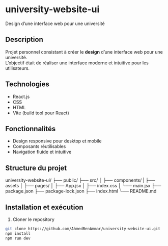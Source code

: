 # university-website-ui
Design d’une interface web pour une université
## Description
Projet personnel consistant à créer le **design** d’une interface web pour une université.  
L’objectif était de réaliser une interface moderne et intuitive pour les utilisateurs.

## Technologies
- React.js
- CSS
- HTML
- Vite (build tool pour React)

## Fonctionnalités
- Design responsive pour desktop et mobile
- Composants réutilisables
- Navigation fluide et intuitive

## Structure du projet
university-website-ui/
├── public/
├── src/
│ ├── components/
| ├── assets
│ ├── pages/
│ ├── App.jsx
│ ├── index.css
│ └── main.jsx
├── package.json
├── package-lock.json
├── index.html
└── README.md

## Installation et exécution
1. Cloner le repository
```bash
git clone https://github.com/AhmedBenAmmar/university-website-ui.git
npm install
npm run dev
